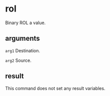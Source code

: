 # rol

Binary ROL a value.

## arguments

`arg1` Destination.

`arg2` Source.

## result

This command does not set any result variables.
